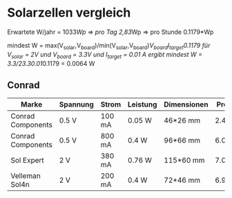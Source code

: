# Solarzellen vergleich

Erwartete W/jahr = 1033*Wp
=> pro Tag 2,83*Wp
=> pro Stunde 0.1179*Wp 

mindest W = max(V<sub>solar</sub>,V<sub>board</sub>)/min(V<sub>solar</sub>,V<sub>board</sub>)*V<sub>board</sub>*I<sub>target</sub>*0.1179
für V<sub>solar</sub> = 2V
und V<sub>board</sub> = 3.3V
und I<sub>target</sub> = 0.01 A
ergibt mindest W = 3.3/2*3.3*0.01*0.1179 = 0.0064 W


## Conrad

| Marke             | Spannung | Strom  | Leistung | Dimensionen | Preis | Link |
| ----------------- | -------- | ------ | -------- | ----------- | ----- | ---- |
| Conrad Components | 0.5 V    | 100 mA | 0.05 W   | 46*26 mm    | 2.49€ | [here](https://www.conrad.de/de/solarmodul-conrad-components-191254.html) |
| Conrad Components | 0.5 V    | 800 mA | 0.4 W    | 96*66 mm    | 6.09€ | [here](https://www.conrad.de/de/solarmodul-conrad-components-191293.html) |
| Sol Expert        | 2 V      | 380 mA | 0.76 W   | 115*60 mm   | 7.09€ | [here](https://www.conrad.de/de/solarmodul-sm2380-sol-expert-190469.html) |
| Velleman Sol4n    | 2 V      | 200 mA | 0.4 W    | 72*46 mm    | 6.99€ | [here](https://www.conrad.de/de/velleman-sol4n-polykristallines-solarmodul-2-v-1713839.html)|

